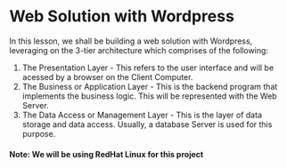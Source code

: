 # Web Solution with Wordpress
In this lesson, we shall be building a web solution with Wordpress, leveraging on the 3-tier architecture which comprises of the following:
1. The Presentation Layer - This refers to the user interface and will be acessed by a browser on the Client Computer.
2. The Business or Application Layer - This is the backend program that implements the business logic. This will be represented with the Web Server. 
3. The Data Access or Management Layer - This is the layer of data storage and data access. Usually, a database Server is used for this purpose.

#### Note: We will be using RedHat Linux for this project 
